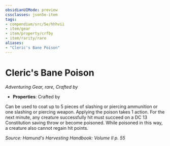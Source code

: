 ```yaml
---
obsidianUIMode: preview
cssclasses: json5e-item
tags:
- compendium/src/5e/hhhvii
- item/gear
- item/property/crfby
- item/rarity/rare
aliases: 
- "Cleric's Bane Poison"
---
```

# Cleric's Bane Poison
*Adventuring Gear, rare, Crafted by*  

- **Properties**: Crafted by

Can be used to coat up to 5 pieces of slashing or piercing ammunition or one slashing or piercing weapon. Applying the poison takes 1 action. For the next minute, any creature successfully hit must succeed on a DC 13 Constitution saving throw or become poisoned. While poisoned in this way, a creature also cannot regain hit points.

*Source: Hamund's Harvesting Handbook: Volume II p. 55*
